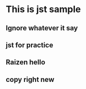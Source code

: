 # This is jst sample

## Ignore whatever it say

## jst for practice

## Raizen hello

## copy right new
